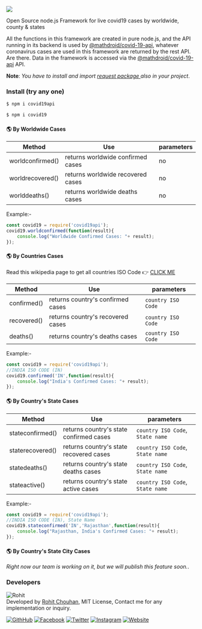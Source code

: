 ![](https://i.ibb.co/brYwMxB/cooltext362411845323038.png)

Open Source node.js Framework for live covid19 cases by worldwide, county &amp; states

All the functions in this framework are created in pure node.js, and the API running in its backend is used by [@mathdroid/covid-19-api](https://github.com/mathdroid/covid-19-api), whatever coronavirus cases are used in this framework are returned by the rest API. Are there. Data in the framework is accessed via the [@mathdroid/covid-19-api](https://github.com/mathdroid/covid-19-api) API.

 __Note__: _You have to install and import [request package ](https://www.npmjs.com/package/request) also in your project_.

### Install (try any one)
```sh
$ npm i covid19api
```
```sh
$ npm i covid19
```

#### 🌎 By Worldwide Cases
Method | Use | parameters
---|---|---
worldconfirmed() | returns worldwide confirmed cases | no
worldrecovered() | returns worldwide recovered cases | no
worlddeaths() | returns worldwide deaths cases | no

Example:-
```js
const covid19 = require('covid19api');
covid19.worldconfirmed(function(result){
	console.log("Worldwide Confirmed Cases: "+ result);
});
```
#### 🌎 By Countries Cases
Read this wikipedia page to get all countries ISO Code 👉 [CLICK ME](https://en.wikipedia.org/wiki/List_of_ISO_3166_country_codes)

Method | Use | parameters
---|---|---
confirmed() | returns country's confirmed cases | `country ISO Code`
recovered() | returns country's recovered cases | `country ISO Code`
deaths() | returns country's deaths cases | `country ISO Code`

Example:-
```js
const covid19 = require('covid19api');
//INDIA ISO CODE (IN)
covid19.confirmed('IN',function(result){
	console.log("India's Confirmed Cases: "+ result);
});
```
#### 🌎 By Country's State Cases

Method | Use | parameters
---|---|---
stateconfirmed() | returns country's state confirmed cases | `country ISO Code`, `State name`
staterecovered() | returns country's state recovered cases | `country ISO Code`, `State name`
statedeaths() | returns country's state deaths cases | `country ISO Code`, `State name`
stateactive() | returns country's state active cases | `country ISO Code`, `State name`

Example:-
```js
const covid19 = require('covid19api');
//INDIA ISO CODE (IN), State Name
covid19.stateconfirmed('IN','Rajasthan',function(result){
	console.log("Rajasthan, India's Confirmed Cases: "+ result);
});
```

#### 🌎 By Country's State City Cases
_Right now our team is working on it, but we will publish this feature soon._.

### Developers
![Rohit](http://graph.facebook.com/100004453384015/picture?type=square)\
Developed by [Rohit Chouhan](https://rohitchouhan.com),  MIT License, Contact me for any implementation or inquiry.

[![GithHub](https://img.shields.io/badge/Developed%20By-%40github%2Frohit--chouhan-green)](https://github.com/rohit-chouhan)
[![Facebook](https://img.shields.io/badge/Facebook-%40itsrohitofficialprofile-blue)](https://facebook.com/itsrohitofficialprofile)
[![Twitter](https://img.shields.io/badge/Twitter-%40itsrealrohit-blue)](https://twitter.com/itsrealrohit)
[![Instagram](https://img.shields.io/badge/Instagram-%40rohitchauhanofficial-orange)](https://instagram.com/rohitchauhanofficial)
[![Website](https://img.shields.io/badge/Website-rohitchouhan.com-yellow)](https://rohitchouhan.com)

